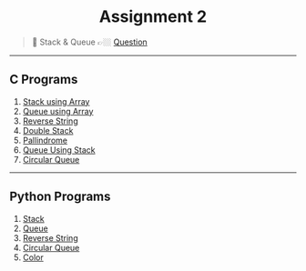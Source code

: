 <h1 align="center"> Assignment 2 </h1>

>💠 Stack & Queue 👉🏼 [Question](https://github.com/saha-indranil/DSA01/blob/main/Questions/Assignment-2%40DSALAB.txt)

---

## C Programs

1. [Stack using Array](https://github.com/saha-indranil/DSA01/blob/main/Stack/C%20programs/stack_Arr.c)
1. [Queue using Array](https://github.com/saha-indranil/DSA01/blob/main/Queue/C%20Programs/queue_Arr.c)
1. [Reverse String](https://github.com/saha-indranil/DSA01/blob/main/Stack/C%20programs/revString.c)
1. [Double Stack](https://github.com/saha-indranil/DSA01/blob/main/Stack/C%20programs/doubleStack.c)
1. [Pallindrome](https://github.com/saha-indranil/DSA01/blob/main/Stack/C%20programs/pallindrome.c)
1. [Queue Using Stack](https://github.com/saha-indranil/DSA01/blob/main/Queue/C%20Programs/queueUsingStack.c)
1. [Circular Queue](https://github.com/saha-indranil/DSA01/blob/main/Queue/C%20Programs/circularQueue.c)

---

## Python Programs
1. [Stack](https://github.com/saha-indranil/DSA01/blob/main/Stack/Python%20Programs/stack.py)
1. [Queue](https://github.com/saha-indranil/DSA01/blob/main/Queue/Python%20Programs/queue.py)
1. [Reverse String](https://github.com/saha-indranil/DSA01/blob/main/Stack/Python%20Programs/revString.py)
1. [Circular Queue](https://github.com/saha-indranil/DSA01/blob/main/Queue/Python%20Programs/circularQueue.py)
1. [Color](https://github.com/saha-indranil/DSA01/blob/main/Stack/Python%20Programs/color.py)
